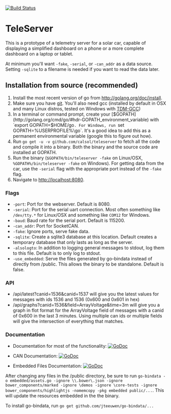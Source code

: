 [![Build Status](https://travis-ci.org/CalSol/teleserver.svg?branch=master)](https://travis-ci.org/CalSol/teleserver)

# TeleServer

This is a prototype of a telemetry server for a solar car, capable of displaying
a simplified dashboard on a phone or a more complete dashboard on a laptop or
tablet.

At minimum you'll want `-fake`, `-serial`, or `-can_addr` as a data source.
Setting `-sqlite` to a filename is needed if you want to read the data later.

## Installation from source (recommended)
1. Install the most recent version of go from http://golang.org/doc/install.
2. Make sure you have [git](http://git-scm.com/). You'll also need gcc (installed by default in OSX and many Linux distros, tested on Windows with [TDM-GCC](http://tdm-gcc.tdragon.net/))
3. In a terminal or command prompt, create your [$GOPATH](http://golang.org/cmd/go/#hdr-GOPATH_environment_variable) with `export GOPATH=$HOME/go`. For Windows, run `set GOPATH=%USERPROFILE%\go`. It's a good idea to add this as a permanent environmental variable (google this to figure out how).
4. Run `go get -u -v github.com/calsol/teleserver` to fetch all the code and compile it into a binary. Both the binary and the source code are installed at GOPATH. 
5. Run the binary (`$GOPATH/bin/teleserver -fake` on Linux/OSX, `%GOPATH%/bin/teleserver -fake` on Windows). For getting data from the car, use the `-serial` flag with the appropriate port instead of the `-fake` flag.
6. Navigate to [http://localhost:8080](http://localhost:8080).

### Flags
* `-port`: Port for the webserver. Default is 8080.
* `-serial`: Port for the serial uart connection. Most often something like `/dev/tty.*` for Linux/OSX and something like `COM12` for Windows.
* `-baud`: Baud rate for the serial port. Default is 115200.
* `-can_addr`: Port for SocketCAN.
* `-fake`: Ignore ports, serve fake data.
* `-sqlite`: Create a sqlite3 database at this location. Default creates a
  temporary database that only lasts as long as the server.
* `-alsologto`: In addition to logging general messages to stdout, log them to
  this file. Default is to only log to stdout.
* `-use_embedded`: Serve the files generated by go-bindata instead of directly
  from /public. This allows the binary to be standalone. Default is false.

### API
* /api/latest?canid=1536&canid=1537 will give you the latest values for messages
  with ids 1536 and 1536 (0x600 and 0x601 in hex)
* /api/graphs?canid=1536&field=ArrayVoltage&time=3m will give you a graph in
  flot format for the ArrayVoltage field of messages with a canid of 0x600 in
  the last 3 minutes. Using multiple can ids or multiple fields will give the
  intersection of everything that matches.

### Documentation
* Documentation for most of the functionality: [![GoDoc](https://godoc.org/github.com/CalSol/teleserver/lib?status.png)](https://godoc.org/github.com/CalSol/teleserver/lib)

* CAN Documentation: [![GoDoc](https://godoc.org/github.com/CalSol/teleserver/can?status.png)](https://godoc.org/github.com/CalSol/teleserver/can)

* Embedded Files Documentation: [![GoDoc](https://godoc.org/github.com/CalSol/teleserver/embedded?status.png)](https://godoc.org/github.com/CalSol/teleserver/embedded)

After changing any files in the /public directory, be sure to run
 `go-bindata -o embedded/assets.go -ignore \\.bower\.json -ignore bower_components/marked -ignore \demos -ignore \core-tests -ignore bower_components/highlightjs -nomemcopy -pkg embedded public/...`.
  This will update the resources embedded in the the binary.

To install go-bindata, run `go get github.com/jteeuwen/go-bindata/...`



